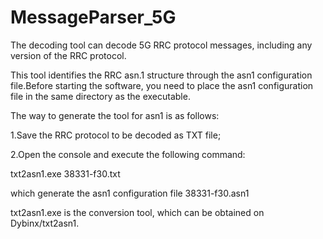 # MessageParser_5G
The decoding tool can decode 5G RRC protocol messages, including any version of the RRC protocol.


This tool identifies the RRC asn.1 structure through the asn1 configuration file.Before starting the software, you need to place the asn1 configuration file in the same directory as the executable.

The way to generate the tool for asn1 is as follows:

1.Save the RRC protocol to be decoded as TXT file;

2.Open the console and execute the following command:

  txt2asn1.exe 38331-f30.txt

which generate the asn1 configuration file 38331-f30.asn1

txt2asn1.exe is the conversion tool, which can be obtained on Dybinx/txt2asn1.
